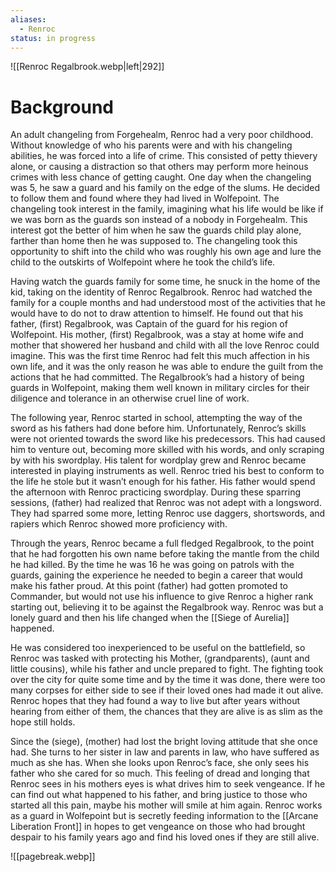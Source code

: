 ```yaml
---
aliases:
  - Renroc
status: in progress
---
```


![[Renroc Regalbrook.webp|left|292]]

# Background

An adult changeling from Forgehealm, Renroc had a very poor childhood. Without knowledge of who his parents were and with his changeling abilities, he was forced into a life of crime. This consisted of petty thievery alone, or causing a distraction so that others may perform more heinous crimes with less chance of getting caught. One day when the changeling was 5, he saw a guard and his family on the edge of the slums. He decided to follow them and found where they had lived in Wolfepoint. The changeling took interest in the family, imagining what his life would be like if we was born as the guards son instead of a nobody in Forgehealm. This interest got the better of him when he saw the guards child play alone, farther than home then he was supposed to. The changeling took this opportunity to shift into the child who was roughly his own age and lure the child to the outskirts of Wolfepoint where he took the child’s life.

Having watch the guards family for some time, he snuck in the home of the kid, taking on the identity of Renroc Regalbrook. Renroc had watched the family for a couple months and had understood most of the activities that he would have to do not to draw attention to himself. He found out that his father, (first) Regalbrook, was Captain of the guard for his region of Wolfepoint. His mother, (first) Regalbrook, was a stay at home wife and mother that showered her husband and child with all the love Renroc could imagine. This was the first time Renroc had felt this much affection in his own life, and it was the only reason he was able to endure the guilt from the actions that he had committed. The Regalbrook’s had a history of being guards in Wolfepoint, making them well known in military circles for their diligence and tolerance in an otherwise cruel line of work.

The following year, Renroc started in school, attempting the way of the sword as his fathers had done before him. Unfortunately, Renroc’s skills were not oriented towards the sword like his predecessors. This had caused him to venture out, becoming more skilled with his words, and only scraping by with his swordplay. His talent for wordplay grew and Renroc became interested in playing instruments as well. Renroc tried his best to conform to the life he stole but it wasn’t enough for his father. His father would spend the afternoon with Renroc practicing swordplay. During these sparring sessions, (father) had realized that Renroc was not adept with a longsword. They had sparred some more, letting Renroc use daggers, shortswords, and rapiers which Renroc showed more proficiency with.

Through the years, Renroc became a full fledged Regalbrook, to the point that he had forgotten his own name before taking the mantle from the child he had killed. By the time he was 16 he was going on patrols with the guards, gaining the experience he needed to begin a career that would make his father proud. At this point (father) had gotten promoted to Commander, but would not use his influence to give Renroc a higher rank starting out, believing it to be against the Regalbrook way. Renroc was but a lonely guard and then his life changed when the [[Siege of Aurelia]] happened.

He was considered too inexperienced to be useful on the battlefield, so Renroc was tasked with protecting his Mother, (grandparents), (aunt and little cousins), while his father and uncle prepared to fight. The fighting took over the city for quite some time and by the time it was done, there were too many corpses for either side to see if their loved ones had made it out alive. Renroc hopes that they had found a way to live but after years without hearing from either of them, the chances that they are alive is as slim as the hope still holds.

Since the (siege), (mother) had lost the bright loving attitude that she once had. She turns to her sister in law and parents in law, who have suffered as much as she has. When she looks upon Renroc’s face, she only sees his father who she cared for so much. This feeling of dread and longing that Renroc sees in his mothers eyes is what drives him to seek vengeance. If he can find out what happened to his father, and bring justice to those who started all this pain, maybe his mother will smile at him again. Renroc works as a guard in Wolfepoint but is secretly feeding information to the [[Arcane Liberation Front]] in hopes to get vengeance on those who had brought despair to his family years ago and find his loved ones if they are still alive.

![[pagebreak.webp]]